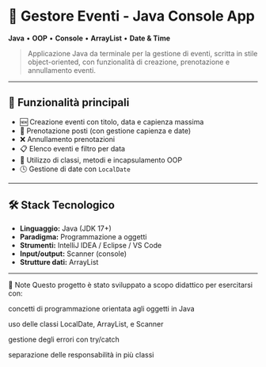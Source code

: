 # 📅 Gestore Eventi - Java Console App

**Java** • **OOP** • **Console** • **ArrayList** • **Date & Time**

> Applicazione Java da terminale per la gestione di eventi, scritta in stile object-oriented, con funzionalità di creazione, prenotazione e annullamento eventi.

---

## 🚀 Funzionalità principali

- 🆕 Creazione eventi con titolo, data e capienza massima  
- 📌 Prenotazione posti (con gestione capienza e date)  
- ❌ Annullamento prenotazioni  
- 📋 Elenco eventi e filtro per data  
- 🧠 Utilizzo di classi, metodi e incapsulamento OOP  
- 🕓 Gestione di date con `LocalDate`

---

## 🛠️ Stack Tecnologico

- **Linguaggio:** Java (JDK 17+)  
- **Paradigma:** Programmazione a oggetti  
- **Strumenti:** IntelliJ IDEA / Eclipse / VS Code  
- **Input/output:** Scanner (console)  
- **Strutture dati:** ArrayList

---

📌 Note
Questo progetto è stato sviluppato a scopo didattico per esercitarsi con:

concetti di programmazione orientata agli oggetti in Java

uso delle classi LocalDate, ArrayList, e Scanner

gestione degli errori con try/catch

separazione delle responsabilità in più classi
